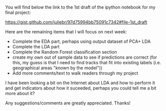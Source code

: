 You will find below the link to the 1st draft of the ipython notebook for my final project:

https://gist.github.com/juliebr/97d75994bb75091c7342#file-1st_draft 


Here are the remaining items that I will focus on next week:

- Complete the EDA part, perhaps using output dataset of PCA+ LDA
- Complete the LDA part
- Complete the Random Forest classification section
- create my own out of sample data to see if predictions are correct (for this, my guess is that I need to find tracks that fit into existing labels (i.e. geographical areas  "known by the model"))
- Add more comments/text to walk readers through my project

I have been looking a bit on the Internet about LDA and how to perform it and get indicators about how it suceeded, perhaps you could tell me a bit more about it? 

Any suggestions/comments are greatly appreciated.
Thanks!